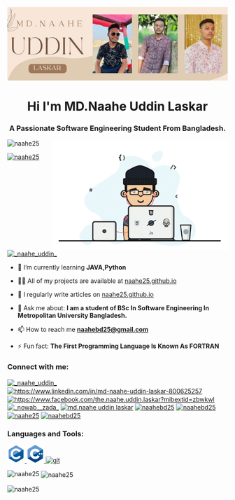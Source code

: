 ![MasterHead](https://github.com/naahe25/naahe25/blob/master/Naahe.jpg)

<h1 align="center">Hi I'm MD.Naahe Uddin Laskar</h1>
<h3 align="center">A Passionate Software Engineering Student From Bangladesh.</h3>
<img align="right" alt="coding" width="400" src="https://github.com/naahe25/naahe25/blob/master/68747470733a2f2f6d69726f2e6d656469756d2e636f6d2f6d61782f313336302f302a37513379765349765f7430696f4a2d5a2e676966.gif">

<p align="left"> <img src="https://komarev.com/ghpvc/?username=naahe25&label=Profile%20views&color=0e75b6&style=flat" alt="naahe25" /> </p>

<p align="left"> <a href="https://github.com/naahe25/github-profile-trophy"><img src="https://github-profile-trophy.vercel.app/?username=naahe25" alt="naahe25" /></a> </p>

<p align="left"> <a href="https://twitter.com/_naahe_uddin_" target="blank"><img src="https://img.shields.io/twitter/follow/_naahe_uddin_?logo=twitter&style=for-the-badge" alt="_naahe_uddin_" /></a> </p>

- 🌱 I’m currently learning **JAVA,Python**

- 👨‍💻 All of my projects are available at [naahe25.github.io](naahe25.github.io)

- 📝 I regularly write articles on [naahe25.github.io](naahe25.github.io)

- 💬 Ask me about: **I am a student of BSc In Software Engineering In Metropolitan University Bangladesh.**

- 📫 How to reach me **naahebd25@gmail.com**

- ⚡ Fun fact: **The First Programming Language Is Known As FORTRAN**

<h3 align="left">Connect with me:</h3>
<p align="left">
<a href="https://twitter.com/_naahe_uddin_" target="blank"><img align="center" src="https://raw.githubusercontent.com/rahuldkjain/github-profile-readme-generator/master/src/images/icons/Social/twitter.svg" alt="_naahe_uddin_" height="30" width="40" /></a>
<a href="https://www.linkedin.com/in/md-naahe-uddin-laskar-800625257" target="blank"><img align="center" src="https://raw.githubusercontent.com/rahuldkjain/github-profile-readme-generator/master/src/images/icons/Social/linked-in-alt.svg" alt="https://www.linkedin.com/in/md-naahe-uddin-laskar-800625257" height="30" width="40" /></a>
<a href="https://www.facebook.com/The.Naahe.Uddin.Laskar?mibextid=ZbWKwL" target="blank"><img align="center" src="https://raw.githubusercontent.com/rahuldkjain/github-profile-readme-generator/master/src/images/icons/Social/facebook.svg" alt="https://www.facebook.com/the.naahe.uddin.laskar?mibextid=zbwkwl" height="30" width="40" /></a>
<a href="https://instagram.com/_nowab__zada_" target="blank"><img align="center" src="https://raw.githubusercontent.com/rahuldkjain/github-profile-readme-generator/master/src/images/icons/Social/instagram.svg" alt="_nowab__zada_" height="30" width="40" /></a>
<a href="https://www.youtube.com/c/md.naahe uddin laskar" target="blank"><img align="center" src="https://raw.githubusercontent.com/rahuldkjain/github-profile-readme-generator/master/src/images/icons/Social/youtube.svg" alt="md.naahe uddin laskar" height="30" width="40" /></a>
<a href="https://www.codechef.com/users/naahebd25" target="blank"><img align="center" src="https://cdn.jsdelivr.net/npm/simple-icons@3.1.0/icons/codechef.svg" alt="naahebd25" height="30" width="40" /></a>
<a href="https://www.hackerrank.com/naahebd25" target="blank"><img align="center" src="https://raw.githubusercontent.com/rahuldkjain/github-profile-readme-generator/master/src/images/icons/Social/hackerrank.svg" alt="naahebd25" height="30" width="40" /></a>
<a href="https://codeforces.com/profile/naahe25" target="blank"><img align="center" src="https://raw.githubusercontent.com/rahuldkjain/github-profile-readme-generator/master/src/images/icons/Social/codeforces.svg" alt="naahe25" height="30" width="40" /></a>
<a href="https://www.leetcode.com/naahebd25" target="blank"><img align="center" src="https://raw.githubusercontent.com/rahuldkjain/github-profile-readme-generator/master/src/images/icons/Social/leet-code.svg" alt="naahebd25" height="30" width="40" /></a>
</p>

<h3 align="left">Languages and Tools:</h3>
<p align="left"> <a href="https://www.cprogramming.com/" target="_blank" rel="noreferrer"> <img src="https://raw.githubusercontent.com/devicons/devicon/master/icons/c/c-original.svg" alt="c" width="40" height="40"/> </a> <a href="https://www.w3schools.com/cpp/" target="_blank" rel="noreferrer"> <img src="https://raw.githubusercontent.com/devicons/devicon/master/icons/cplusplus/cplusplus-original.svg" alt="cplusplus" width="40" height="40"/> </a> <a href="https://git-scm.com/" target="_blank" rel="noreferrer"> <img src="https://www.vectorlogo.zone/logos/git-scm/git-scm-icon.svg" alt="git" width="40" height="40"/> </a> </p>

<p><img align="left" src="https://github-readme-stats.vercel.app/api/top-langs?username=naahe25&show_icons=true&locale=en&layout=compact" alt="naahe25" /></p>

<p>&nbsp;<img align="center" src="https://github-readme-stats.vercel.app/api?username=naahe25&show_icons=true&locale=en" alt="naahe25" /></p>

<p><img align="center" src="https://github-readme-streak-stats.herokuapp.com/?user=naahe25&" alt="naahe25" /></p>

